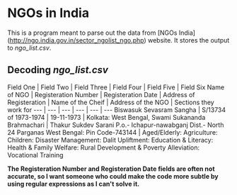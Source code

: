 # NGOs in India

This is a program meant to parse out the data from [NGOs India] (http://ngo.india.gov.in/sector_ngolist_ngo.php) website. It stores the output to *ngo_list.csv*.

## Decoding *ngo_list.csv*

Field One | Field Two | Field Three | Field Four | Field Five | Field Six
Name of NGO | Registeration Number | Registeration Date | Address of Registeration | Name of the Cheif | Address of the NGO | Sections they work for
--- | --- | --- | --- | --- | --- 
Biswasuk Sevasram Sangha | S/13734 of 1973-1974 | 19-11-1973 | Kolkata: West Bengal, Swami Sukananda Brahmachari | Thakur Sukdev Sarani P.o.- Ichapur-nawabganj Dist.- North 24 Parganas West Bengal: Pin Code-743144 | Aged/Elderly: Agriculture: Children: Disaster Management: Dalit Upliftment: Education & Literacy: Health & Family Welfare: Rural Development & Poverty Alleviation: Vocational Training

**The Registeration Number and Registeration Date fields are often not accurate, so I want someone who could make the code more subtle by using regular expressions as I can't solve it.**
